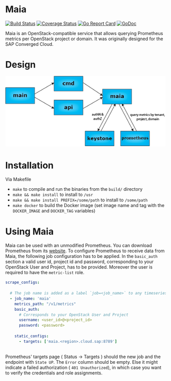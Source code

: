 # Maia

[![Build Status](https://travis-ci.org/sapcc/maia.svg?branch=master)](https://travis-ci.org/sapcc/maia)
[![Coverage Status](https://coveralls.io/repos/github/sapcc/maia/badge.svg?branch=master)](https://coveralls.io/github/sapcc/maia?branch=master)
[![Go Report Card](https://goreportcard.com/badge/github.com/sapcc/maia)](https://goreportcard.com/report/github.com/sapcc/maia)
[![GoDoc](https://godoc.org/github.com/sapcc/maia?status.svg)](https://godoc.org/github.com/sapcc/maia)

Maia is an OpenStack-compatible service that allows querying Prometheus metrics per OpenStack project or domain.
It was originally designed for the SAP Converged Cloud.

# Design

![Architecture diagram](./docs/maia-architecture.png)

# Installation

Via Makefile

* `make` to compile and run the binaries from the `build/` directory
* `make && make install` to install to `/usr`
* `make && make install PREFIX=/some/path` to install to `/some/path`
* `make docker` to build the Docker image (set image name and tag with the `DOCKER_IMAGE` and `DOCKER_TAG` variables)


# Using Maia

Maia can be used with an unmodified Prometheus. You can download Prometheus from its [website](https://prometheus.io/download/).
To configure Prometheus to receive data from Maia, the following job configuration has to be applied.
In the `basic_auth` section a valid user id, project id and password, corresponding to your OpenStack User and Project, has to be provided.
Moreover the user is required to have the `metric-list` role.

```yaml
scrape_configs:

  # The job name is added as a label `job=<job_name>` to any timeseries scraped from this config.
  - job_name: 'maia'
    metrics_path: "/v1/metrics"
    basic_auth:
      # Corresponds to your OpenStack User and Project
      username: <user_id>@<project_id>
      password: <password>

    static_configs:
      - targets: ['maia.<region>.cloud.sap:8789']
  
```

Prometheus' targets page ( Status -> Targets ) should the new job and the endpoint with `State UP`. 
The `Error` column should be empty. Else it might indicate a failed authorization ( `401 Unauthorized`), in which case you want to verify the credentials and role assignments. 
